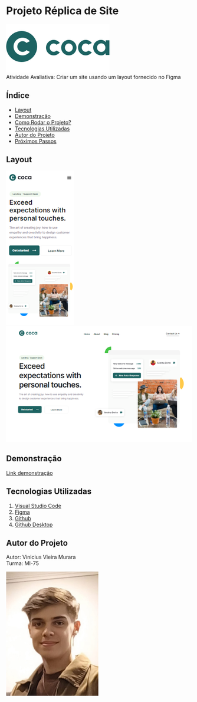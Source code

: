 # Projeto Réplica de Site
![Logo](./img/Logo-2.svg)<br>
Atividade Avaliativa: Criar um site usando um layout fornecido no Figma

## Índice
- <a href="#-layout">Layout</a>
- <a href="#-demonstração">Demonstração</a>
- <a href="#-como-rodar">Como Rodar o Projeto?</a>
- <a href="#-tecnologias">Tecnologias Utilizadas</a>
- <a href="#-autor">Autor do Projeto</a>
- <a href="#-proximos-passos">Próximos Passos</a>

## Layout
![tela-mobile](./img/TelaMobile2.png)
![tela-desktop](./img/TelaDesktop.png)

## Demonstração
[Link demonstração]()

## Tecnologias Utilizadas
1. [Visual Studio Code](https://code.visualstudio.com/)
2. [Figma](https://www.figma.com/pt-br/)
3. [Github](https://github.com/)
4. [Github Desktop](https://github.com/apps/desktop)

## Autor do Projeto
Autor: Vinicius Vieira Murara<br>
Turma: MI-75

<img style="width: 250px" src="./img/autor.jpeg">